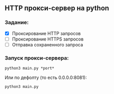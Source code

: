 ## HTTP прокси-сервер на python

### Задание:

- [x] Проксирование HTTP запросов
- [ ] Проксирование HTTPS запросов
- [ ] Отправка сохраненного запроса

### Запуск прокси-сервера:


```
python3 main.py *port*
```
Или по дефолту (то есть 0.0.0.0:8081):

```
python3 main.py
```